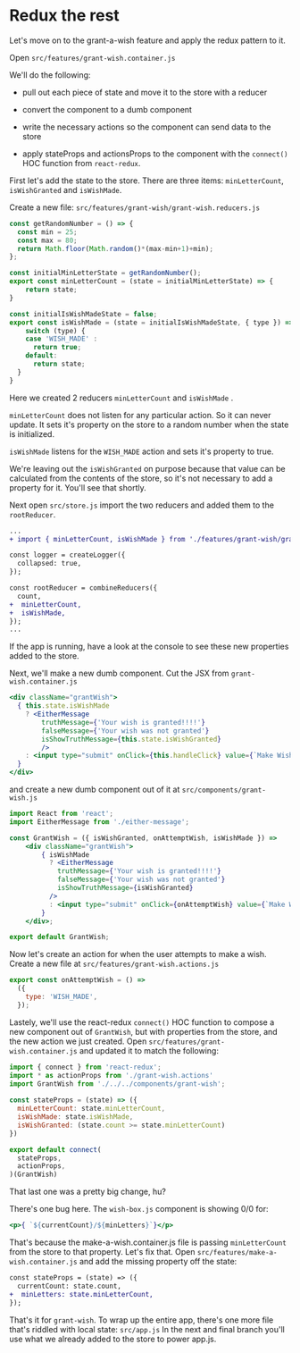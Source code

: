 # Redux the rest

Let's move on to the grant-a-wish feature and apply the redux pattern to it.

Open `src/features/grant-wish.container.js`

We'll do the following:

- pull out each piece of state and move it to the store with a reducer
- convert the component to a dumb component 
- write the necessary actions so the component can send data to the store


- apply stateProps and actionsProps to the component with the `connect()` HOC function from `react-redux`.

First let's add the state to the store.  There are three items: `minLetterCount`, `isWishGranted` and `isWishMade`. 

Create a new file: `src/features/grant-wish/grant-wish.reducers.js`

```jsx
const getRandomNumber = () => {
  const min = 25; 
  const max = 80;
  return Math.floor(Math.random()*(max-min+1)+min);
};

const initialMinLetterState = getRandomNumber();
export const minLetterCount = (state = initialMinLetterState) => {
    return state;
}

const initialIsWishMadeState = false;
export const isWishMade = (state = initialIsWishMadeState, { type }) => {
    switch (type) {
    case 'WISH_MADE' :
      return true;
    default:
      return state;
  }
}
```

Here we created 2 reducers `minLetterCount` and `isWishMade` . 

`minLetterCount` does not listen for any particular action. So it can never update.  It sets it's property on the store to a random number when the state is initialized. 

`isWishMade` listens for the `WISH_MADE` action and sets it's property to true. 

We're leaving out the `isWishGranted` on purpose because that value can be calculated from the contents of the store, so it's not necessary to add a property for it.  You'll see that shortly. 

Next open `src/store.js` import the two reducers and added them to the `rootReducer`. 

```diff
...
+ import { minLetterCount, isWishMade } from './features/grant-wish/grant-wish.reducers';

const logger = createLogger({
  collapsed: true,
});

const rootReducer = combineReducers({
  count,
+  minLetterCount,
+  isWishMade,
});
...
```

If the app is running, have a look at the console to see these new properties added to the store.

Next, we'll make a new dumb component. Cut the JSX from `grant-wish.container.js`

```jsx
<div className="grantWish">
  { this.state.isWishMade
    ? <EitherMessage 
        truthMessage={'Your wish is granted!!!!'}
        falseMessage={'Your wish was not granted'}
        isShowTruthMessage={this.state.isWishGranted}
        />
    : <input type="submit" onClick={this.handleClick} value={`Make Wish!`} />
  }
</div>
```

and create a new dumb component out of it at `src/components/grant-wish.js`

```jsx
import React from 'react';
import EitherMessage from './either-message';

const GrantWish = ({ isWishGranted, onAttemptWish, isWishMade }) =>
    <div className="grantWish">
        { isWishMade
          ? <EitherMessage 
            truthMessage={'Your wish is granted!!!!'}
            falseMessage={'Your wish was not granted'}
            isShowTruthMessage={isWishGranted}
          />
          : <input type="submit" onClick={onAttemptWish} value={`Make Wish!`} />
        }
    </div>;

export default GrantWish;    

```

Now let's create an action for when the user attempts to make a wish. Create a new file at `src/features/grant-wish.actions.js`

```javascript
export const onAttemptWish = () => 
  ({ 
    type: 'WISH_MADE', 
  });
```

Lastely, we'll use the react-redux `connect()` HOC function to compose a new component out of `GrantWish`,  but with properties from the store, and the new action we just created. Open `src/features/grant-wish.container.js` and updated it to match the following:

```jsx
import { connect } from 'react-redux';
import * as actionProps from './grant-wish.actions'
import GrantWish from './../../components/grant-wish';
 
const stateProps = (state) => ({
  minLetterCount: state.minLetterCount,
  isWishMade: state.isWishMade,
  isWishGranted: (state.count >= state.minLetterCount)
})

export default connect(
  stateProps,
  actionProps,
)(GrantWish)

```

That last one was a pretty big change, hu? 

There's one bug here. The `wish-box.js` component is showing 0/0 for:

```jsx
<p>{ `${currentCount}/${minLetters}`}</p>
```

That's because the make-a-wish.container.js file is passing `minLetterCount` from the store to that property.  Let's fix that. Open `src/features/make-a-wish.container.js` and add the missing property off the state:

```diff
const stateProps = (state) => ({
  currentCount: state.count,
+  minLetters: state.minLetterCount,
});
```

That's it for `grant-wish`. To wrap up the entire app, there's one more file that's riddled with local state: `src/app.js` In the next and final branch you'll use what we already added to the store to power app.js. 


